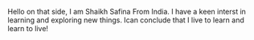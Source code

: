 Hello on that side, 
I am Shaikh Safina From India.
I have a keen interst in learning and exploring new things.
Ican conclude that I live to learn and learn to live!

